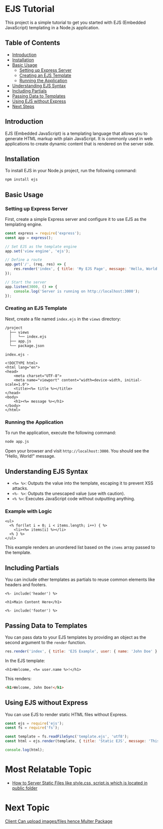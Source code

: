 # EJS Tutorial

This project is a simple tutorial to get you started with EJS (Embedded JavaScript) templating in a Node.js application.

## Table of Contents

- [Introduction](#introduction)
- [Installation](#installation)
- [Basic Usage](#basic-usage)
  - [Setting up Express Server](#setting-up-express-server)
  - [Creating an EJS Template](#creating-an-ejs-template)
  - [Running the Application](#running-the-application)
- [Understanding EJS Syntax](#understanding-ejs-syntax)
- [Including Partials](#including-partials)
- [Passing Data to Templates](#passing-data-to-templates)
- [Using EJS without Express](#using-ejs-without-express)
- [Next Steps](#next-steps)

## Introduction

EJS (Embedded JavaScript) is a templating language that allows you to generate HTML markup with plain JavaScript. It is commonly used in web applications to create dynamic content that is rendered on the server side.

## Installation

To install EJS in your Node.js project, run the following command:

```bash
npm install ejs
```

## Basic Usage

### Setting up Express Server

First, create a simple Express server and configure it to use EJS as the templating engine.

```javascript
const express = require('express');
const app = express();

// Set EJS as the template engine
app.set('view engine', 'ejs');

// Define a route
app.get('/', (req, res) => {
    res.render('index', { title: 'My EJS Page', message: 'Hello, World!' });
});

// Start the server
app.listen(3000, () => {
    console.log('Server is running on http://localhost:3000');
});
```

### Creating an EJS Template

Next, create a file named `index.ejs` in the `views` directory:
```bash
/project
  ├── views
  │   └── index.ejs
  ├── app.js
  └── package.json

```
`index.ejs -`
```ejs
<!DOCTYPE html>
<html lang="en">
<head>
    <meta charset="UTF-8">
    <meta name="viewport" content="width=device-width, initial-scale=1.0">
    <title><%= title %></title>
</head>
<body>
    <h1><%= message %></h1>
</body>
</html>
```

### Running the Application

To run the application, execute the following command:

```bash
node app.js
```

Open your browser and visit `http://localhost:3000`. You should see the "Hello, World!" message.

## Understanding EJS Syntax

- `<%= %>`: Outputs the value into the template, escaping it to prevent XSS attacks.
- `<%- %>`: Outputs the unescaped value (use with caution).
- `<% %>`: Executes JavaScript code without outputting anything.

### Example with Logic

```ejs
<ul>
  <% for(let i = 0; i < items.length; i++) { %>
    <li><%= items[i] %></li>
  <% } %>
</ul>
```

This example renders an unordered list based on the `items` array passed to the template.

## Including Partials

You can include other templates as partials to reuse common elements like headers and footers.

```ejs
<%- include('header') %>

<h1>Main Content Here</h1>

<%- include('footer') %>
```

## Passing Data to Templates

You can pass data to your EJS templates by providing an object as the second argument to the `render` function.

```javascript
res.render('index', { title: 'EJS Example', user: { name: 'John Doe' } });
```

In the EJS template:

```ejs
<h1>Welcome, <%= user.name %>!</h1>
```

This renders:

```html
<h1>Welcome, John Doe!</h1>
```

## Using EJS without Express

You can use EJS to render static HTML files without Express.

```javascript
const ejs = require('ejs');
const fs = require('fs');

const template = fs.readFileSync('template.ejs', 'utf8');
const html = ejs.render(template, { title: 'Static EJS', message: 'This is static content.' });

console.log(html);
```

# Most Relatable Topic

- [How to Server Static Files like style.css, script.js which is located in public folder](../20-Serving-Static-files/README.md)

# Next Topic

[Client Can upload images/files hence Multer Package](https://github.com/Aakash-Tamboli/Node-Learning/tree/master/express-framework/Learning-Express/Topic-Wise/15-multer)
